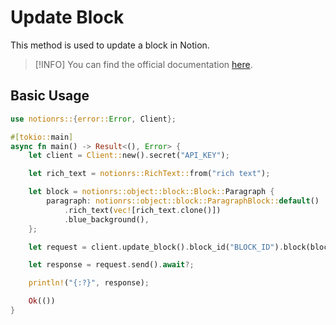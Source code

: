 # Update Block

This method is used to update a block in Notion.

> [!INFO]
> You can find the official documentation [here](https://developers.notion.com/reference/update-a-block).

## Basic Usage

```rs
use notionrs::{error::Error, Client};

#[tokio::main]
async fn main() -> Result<(), Error> {
    let client = Client::new().secret("API_KEY");

    let rich_text = notionrs::RichText::from("rich text");

    let block = notionrs::object::block::Block::Paragraph {
        paragraph: notionrs::object::block::ParagraphBlock::default()
            .rich_text(vec![rich_text.clone()])
            .blue_background(),
    };

    let request = client.update_block().block_id("BLOCK_ID").block(block);

    let response = request.send().await?;

    println!("{:?}", response);

    Ok(())
}
```
